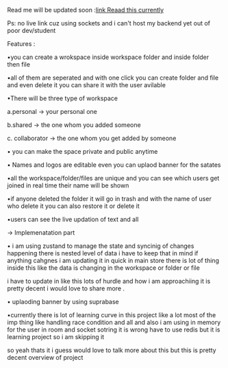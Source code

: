 Read me will be updated soon :[link Reaad this currently ](https://www.linkedin.com/feed/update/urn:li:activity:7378089970202312704/)  


Ps: no live link cuz using sockets and i can't host my backend yet out of poor dev/student   


Features :  

•you can create a wrokspace inside workspace folder and inside folder then file  

•all of them are seperated and with one click you can create folder and file and even delete it you can share it with the user avilable  

•There will be three type of workspace  

 a.personal -> your personal one  
 
 b.shared -> the one whom you added someone  
 
 c. collaborator -> the one whom you get added by someone  
 
• you can make the space private and public anytime  

• Names and logos are editable even you can uplaod banner for the satates  

•all the workspace/folder/files are unique and you can see which users get joined in real time their name will be shown  

•if anyone deleted the folder it will go in trash and with the name of user who delete it you can also restore it or delete it  

•users can see the live updation of text and all  


-> Implemenatation part  

• i am using zustand to manage the state and syncinig of changes happening there is nested level of data i have to keep that in mind if anything cahgnes i am updating it in quick in main store there is lot of thing inside this like the data is changing in the workspace or folder or file  

i have to update in like this lots of hurdle and how i am approachiing it is pretty decent i would love to share more .  


• uplaoding banner by using suprabase  

•currently there is lot of learning curve in this project like a lot most of the imp thing like handling race condition and all and also i am using in memory for the user in room and socket sotring it is wrong have to use redis but it is learning project so i am skipping it  


so yeah thats it i guess would love to talk more about this but this is pretty decent overview of project 
